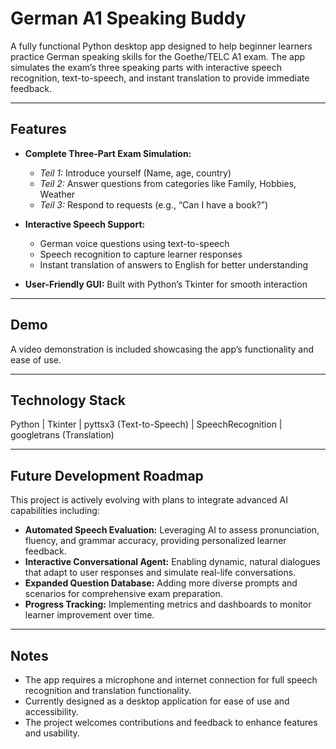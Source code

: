 # German A1 Speaking Buddy

A fully functional Python desktop app designed to help beginner learners practice German speaking skills for the Goethe/TELC A1 exam. The app simulates the exam’s three speaking parts with interactive speech recognition, text-to-speech, and instant translation to provide immediate feedback.

---

## Features

- **Complete Three-Part Exam Simulation:**  
  - *Teil 1:* Introduce yourself (Name, age, country)  
  - *Teil 2:* Answer questions from categories like Family, Hobbies, Weather  
  - *Teil 3:* Respond to requests (e.g., “Can I have a book?”)  

- **Interactive Speech Support:**  
  - German voice questions using text-to-speech  
  - Speech recognition to capture learner responses  
  - Instant translation of answers to English for better understanding  

- **User-Friendly GUI:** Built with Python’s Tkinter for smooth interaction  

---

## Demo

A video demonstration is included showcasing the app’s functionality and ease of use.

---

## Technology Stack

Python | Tkinter | pyttsx3 (Text-to-Speech) | SpeechRecognition | googletrans (Translation)

---

## Future Development Roadmap

This project is actively evolving with plans to integrate advanced AI capabilities including:

- **Automated Speech Evaluation:** Leveraging AI to assess pronunciation, fluency, and grammar accuracy, providing personalized learner feedback.  
- **Interactive Conversational Agent:** Enabling dynamic, natural dialogues that adapt to user responses and simulate real-life conversations.  
- **Expanded Question Database:** Adding more diverse prompts and scenarios for comprehensive exam preparation.  
- **Progress Tracking:** Implementing metrics and dashboards to monitor learner improvement over time.  

---

## Notes

- The app requires a microphone and internet connection for full speech recognition and translation functionality.  
- Currently designed as a desktop application for ease of use and accessibility.  
- The project welcomes contributions and feedback to enhance features and usability.

